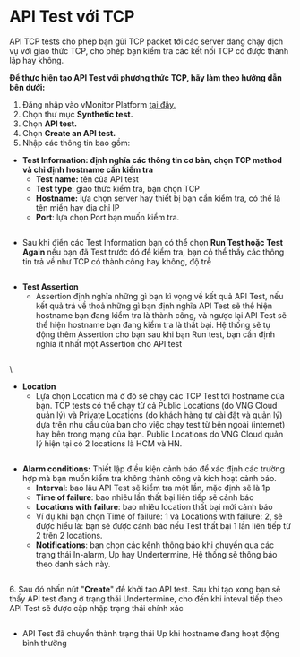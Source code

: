 # API Test với TCP

API TCP tests cho phép bạn gửi TCP packet tới các server đang chạy dịch vụ với giao thức TCP, cho phép bạn kiểm tra các kết nối TCP có được thành lập hay không.

**Để thực hiện tạo API Test với phương thức TCP, hãy làm theo hướng dẫn bên dưới:**

1. Đăng nhập vào vMonitor Platform [tại đây.](https://hcm-3.console.vngcloud.vn/vmonitor)&#x20;
2. Chọn thư mục **Synthetic test.**
3. Chọn **API test.**
4. Chọn **Create an API test.**
5. Nhập các thông tin bao gồm:

* **Test Information: định nghĩa các thông tin cơ bản, chọn TCP method và chỉ định hostname cần kiểm tra**
  * **Test name:** tên của API test
  * **Test type**: giao thức kiểm tra, bạn chọn TCP&#x20;
  * **Hostname:** lựa chọn server hay thiết bị bạn cần kiểm tra, có thể là tên miền hay địa chỉ IP
  * **Port**: lựa chọn Port bạn muốn kiểm tra.

<figure><img src="http://docs.vngcloud.vn/download/attachments/59803719/image2022-8-29_17-33-44.png?version=1&#x26;modificationDate=1686544482000&#x26;api=v2" alt=""><figcaption></figcaption></figure>

* Sau khi điền các Test Information bạn có thể chọn **Run Test hoặc Test Again** nếu bạn đã Test trước đó để kiểm tra, bạn có thể thấy các thông tin trả về như TCP có thành công hay không, độ trễ

<figure><img src="http://docs.vngcloud.vn/download/attachments/59803719/image2022-8-29_17-36-2.png?version=1&#x26;modificationDate=1686544483000&#x26;api=v2" alt=""><figcaption></figcaption></figure>

* **Test Assertion**
  * Assertion định nghĩa những gì bạn kì vọng về kết quả API Test, nếu kết quả trả về thoả những gì bạn định nghĩa API Test sẽ thể hiện hostname bạn đang kiểm tra là thành công, và ngược lại API Test sẽ thể hiện hostname bạn đang kiểm tra là thất bại. Hệ thống sẽ tự động thêm Assertion cho bạn sau khi bạn Run test, bạn cần định nghĩa ít nhất một Assertion cho API test

<figure><img src="http://docs.vngcloud.vn/download/attachments/59803719/image2022-8-29_17-37-59.png?version=1&#x26;modificationDate=1686544483000&#x26;api=v2" alt=""><figcaption></figcaption></figure>

\


* **Location**&#x20;
  * Lựa chọn Location mà ở đó sẽ chạy các TCP Test tới hostname của bạn. TCP tests có thể chạy từ cả Public Locations (do VNG Cloud quản lý) và Private Locations (do khách hàng tự cài đặt và quản lý) dựa trên nhu cầu của bạn cho việc chạy test từ bên ngoài (internet) hay bên trong mạng của bạn. Public Locations do VNG Cloud quản lý hiện tại có 2 locations là HCM và HN.

<figure><img src="http://docs.vngcloud.vn/download/attachments/59803719/image2022-8-29_16-42-28.png?version=1&#x26;modificationDate=1686544483000&#x26;api=v2" alt=""><figcaption></figcaption></figure>

* **Alarm conditions:** Thiết lập điều kiện cảnh báo để xác định các trường hợp mà bạn muốn kiểm tra không thành công và kích hoạt cảnh báo.
  * **Interval**: bao lâu API Test sẽ kiểm tra một lần, mặc định sẽ là 1p
  * **Time of failure**: bao nhiêu lần thất bại liên tiếp sẽ cảnh báo
  * **Locations with failure**: bao nhiêu location thất bại mới cảnh báo
  * Ví dụ khi bạn chọn Time of failure: 1 và Locations with failure: 2, sẽ được hiểu là: bạn sẽ được cảnh báo nếu Test thất bại 1 lần liên tiếp từ 2 trên 2 locations.
  * **Notifications**: bạn chọn các kênh thông báo khi chuyển qua các trạng thái In-alarm, Up hay Undertermine, Hệ thống sẽ thông báo theo danh sách này.

<figure><img src="http://docs.vngcloud.vn/download/attachments/59803719/image2022-8-29_16-51-21.png?version=1&#x26;modificationDate=1686544483000&#x26;api=v2" alt=""><figcaption></figcaption></figure>

6\. Sau đó nhấn nút "**Create**" để khởi tạo API test. Sau khi tạo xong bạn sẽ thấy API test đang ở trạng thái Undertermine, cho đến khi inteval tiếp theo API Test sẽ được cập nhập trạng thái chính xác

<figure><img src="http://docs.vngcloud.vn/download/attachments/59803719/image2022-8-29_17-39-27.png?version=1&#x26;modificationDate=1686544483000&#x26;api=v2" alt=""><figcaption></figcaption></figure>

* API Test đã chuyển thành trạng thái Up khi hostname đang hoạt động bình thường

<figure><img src="http://docs.vngcloud.vn/download/attachments/59803719/image2022-8-29_17-42-31.png?version=1&#x26;modificationDate=1686544483000&#x26;api=v2" alt=""><figcaption></figcaption></figure>
